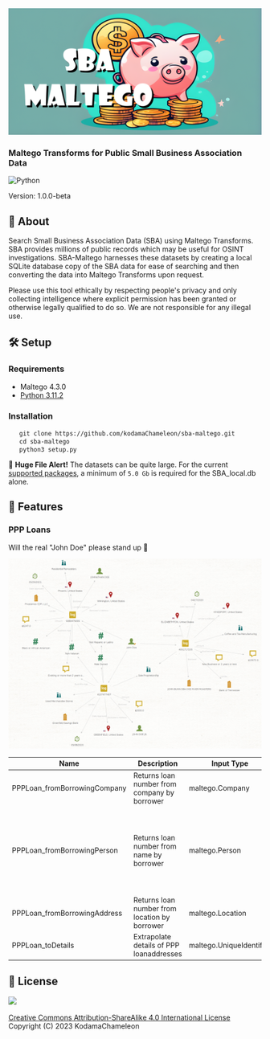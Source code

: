 <img src="./img/sba2.png">

### Maltego Transforms for Public Small Business Association Data

![Python](https://img.shields.io/badge/python-3670A0?style=for-the-badge&logo=python&logoColor=ffdd54)

Version: 1.0.0-beta

## 💎 About

Search Small Business Association Data (SBA) using Maltego Transforms. SBA provides millions of public records which may be useful for OSINT investigations. SBA-Maltego harnesses these datasets by creating a local SQLite database copy of the SBA data for ease of searching and then converting the data into Maltego Transforms upon request.

Please use this tool ethically by respecting people's privacy and only collecting intelligence where explicit permission has been granted or otherwise legally qualified to do so. We are not responsible for any illegal use.

## 🛠️ Setup

### Requirements
- Maltego 4.3.0
- [Python 3.11.2](./requirements.txt)
   
### Installation
```
   git clone https://github.com/kodamaChameleon/sba-maltego.git
   cd sba-maltego
   python3 setup.py
```

🚨 **Huge File Alert!** The datasets can be quite large. For the current [supported packages](https://github.com/kodamaChameleon/sba-maltego/blob/main/supported_packages.json), a minimum of ```5.0 Gb``` is required for the SBA_local.db alone.
   
## 🧙 Features

### PPP Loans

Will the real "John Doe" please stand up 🤔

<img src="./img/sba_demo.png" width="600px">

| Name                         | Description                                     | Input Type               | Notes                                                        |
|------------------------------|-------------------------------------------------|--------------------------|--------------------------------------------------------------|
| PPPLoan_fromBorrowingCompany | Returns loan number from company by borrower    | maltego.Company          |                                                              |
| PPPLoan_fromBorrowingPerson  | Returns loan number from name by borrower       | maltego.Person           | Use % as a wild card for missing names, initials or suffixes |
| PPPLoan_fromBorrowingAddress | Returns loan number from location by borrower   | maltego.Location         |                                                              |
| PPPLoan_toDetails            | Extrapolate details of PPP loanaddresses        | maltego.UniqueIdentifier |                                                              |
   
## 📜 License
<img src="https://creativecommons.org/images/deed/FreeCulturalWorks_seal_x2.jpg" height="100px">

[Creative Commons Attribution-ShareAlike 4.0 International License](https://creativecommons.org/licenses/by-sa/4.0/)  
Copyright (C) 2023 KodamaChameleon
